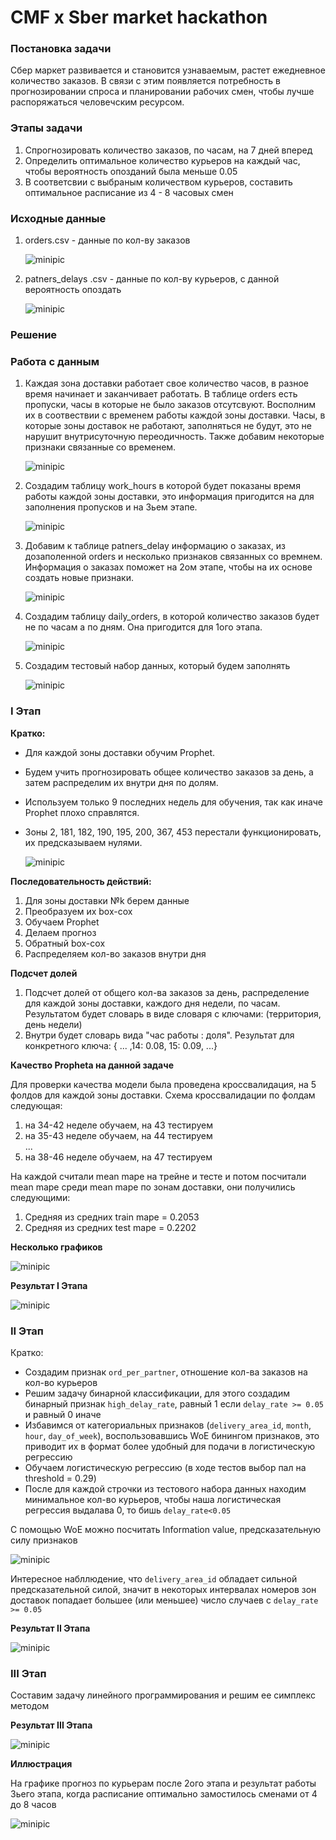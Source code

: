 # CMF x Sber market hackathon

### Постановка задачи
Сбер маркет развивается и становится узнаваемым, растет ежедневное количество заказов. В связи с этим появляется потребность в прогнозировании спроса и планировании рабочих смен, чтобы лучше распоряжаться человечским ресурсом.

### Этапы задачи
1. Спрогнозировать количество заказов, по часам, на 7 дней вперед
2. Определить оптимальное количество курьеров на каждый час, чтобы вероятность опозданий была меньше 0.05
3. В соответсвии с выбраным количеством курьеров, составить оптимальное расписание из 4 - 8 часовых смен

### Исходные данные
1. orders.csv - данные по кол-ву заказов

    ![minipic](https://github.com/Andrezyy/CMF-x-Sber-hackathon/blob/main/Images/orders.png)

2. patners_delays .csv - данные по кол-ву курьеров, с данной вероятность опоздать

    ![minipic](https://github.com/Andrezyy/CMF-x-Sber-hackathon/blob/main/Images/patners_delays.png)



### Решение
### Работа с данным
1. Каждая зона доставки работает свое количество часов, в разное время начинает и заканчивает работать. В таблице orders есть пропуски, часы в которые не было заказов отсутсвуют. Восполним их в соотвествии с временем работы каждой зоны доставки.  Часы, в которые зоны доставок не работают, заполняться не будут, это не нарушит внутрисуточную переодичность. Также добавим некоторые признаки связанные со временем.

    ![minipic](https://github.com/Andrezyy/CMF-x-Sber-hackathon/blob/main/Images/orders_modified.png)

2. Создадим таблицу work_hours в которой будет показаны время работы каждой зоны доставки, это информация пригодится на для заполнения пропусков и на 3ьем этапе.

    ![minipic](https://github.com/Andrezyy/CMF-x-Sber-hackathon/blob/main/Images/work_hours.png)

3. Добавим к таблице patners_delay информацию о заказах, из дозаполенной orders и несколько признаков связанных со времнем. Информация о заказах поможет на 2ом этапе, чтобы на их основе создать новые признаки. 

    ![minipic](https://github.com/Andrezyy/CMF-x-Sber-hackathon/blob/main/Images/partners_delays_modified.png)

4. Создадим таблицу daily_orders, в которой количество заказов будет не по часам а по дням. Она пригодится для 1ого этапа.

    ![minipic](https://github.com/Andrezyy/CMF-x-Sber-hackathon/blob/main/Images/daily_orders.png)
    
5. Создадим тестовый набор данных, который будем заполнять 

    ![minipic](https://github.com/Andrezyy/CMF-x-Sber-hackathon/blob/main/Images/test_data.png)

### I Этап
**Кратко:**
- Для каждой зоны доставки обучим Prophet.
- Будем учить прогнозировать общее количество заказов за день, а затем распределим их внутри дня по долям.
- Используем только 9 последних недель для обучения, так как иначе Prophet плохо справлятся.
- Зоны 2, 181, 182, 190, 195, 200, 367, 453 перестали функционировать, их предсказываем нулями.

    ![minipic](https://github.com/Andrezyy/CMF-x-Sber-hackathon/blob/main/Images/dead_zone_181.png)

**Последовательность действий:**
1. Для зоны доставки №k берем данные
2. Преобразуем их box-cox
3. Обучаем Prophet
4. Делаем прогноз
5. Обратный box-cox
6. Распределяем кол-во заказов внутри дня

**Подсчет долей**
1. Подсчет долей от общего кол-ва заказов за день, распределение для каждой зоны доставки, каждого дня недели, по часам. Результатом будет словарь в виде словаря с ключами: (территория, день недели)
2. Внутри будет словарь вида "час работы : доля". Результат для конкретного ключа: { ... ,14: 0.08, 15: 0.09, ...}

**Качество Propheta на данной задаче**

Для проверки качества модели была проведена кроссвалидация, на 5 фолдов для каждой зоны доставки. Схема кроссвалидации по фолдам следующая:

<ol>
  <li>на 34-42 неделе обучаем, на 43 тестируем</li>
  <li>на 35-43 неделе обучаем, на 44 тестируем</li>
  ...
  <li value="5">на 38-46 неделе обучаем, на 47 тестируем</li>
</ol>

На каждой считали mean mape на трейне и тесте и потом посчитали mean mape среди mean mape по зонам доставки, они получились следующими:
1. Средняя из средних train mape = 0.2053
2. Средняя из средних test mape = 0.2202

**Несколько графиков**

   ![minipic](https://github.com/Andrezyy/CMF-x-Sber-hackathon/blob/main/Images/prophets.png)

**Результат I Этапа**

   ![minipic](https://github.com/Andrezyy/CMF-x-Sber-hackathon/blob/main/Images/first_part.png)
   
### II Этап

Кратко:
- Создадим признак `ord_per_partner`, отношение кол-ва заказов на кол-во курьеров
- Решим задачу бинарной классификации, для этого создадим бинарный признак `high_delay_rate`, равный 1 если `delay_rate >= 0.05` и равный 0 иначе
- Избавимся от категориальных признаков (`delivery_area_id`, `month`, `hour`, `day_of_week`), воспользовавшись WoE бинингом признаков, это приводит их в формат более удобный для подачи в логистическую регрессию
- Обучаем логистическую регрессию (в ходе тестов выбор пал на threshold = 0.29)
- После для каждой строчки из тестового набора данных находим минимальное кол-во курьеров, чтобы наша логистическая регрессия выдалава 0, то бишь `delay_rate<0.05`

С помощью WoE можно посчитать Information value, предсказательную силу признаков

   ![minipic](https://github.com/Andrezyy/CMF-x-Sber-hackathon/blob/main/Images/IV.png)
   
Интересное набллюдение, что `delivery_area_id` обладает сильной предсказательной силой, значит в некоторых интервалах номеров зон доставок попадает большее (или меньшее) число случаев с `delay_rate >= 0.05`

**Результат II Этапа**

   ![minipic](https://github.com/Andrezyy/CMF-x-Sber-hackathon/blob/main/Images/second_part.png)
   
### III Этап

Составим задачу линейного программирования и решим ее симплекс методом

**Результат III Этапа**

   ![minipic](https://github.com/Andrezyy/CMF-x-Sber-hackathon/blob/main/Images/third_part.png)
   
**Иллюстрация**

На графике прогноз по курьерам после 2ого этапа и результат работы 3ьего этапа, когда расписание оптимально замостилось сменами от 4 до 8 часов

   ![minipic](https://github.com/Andrezyy/CMF-x-Sber-hackathon/blob/main/Images/timetable.png)
